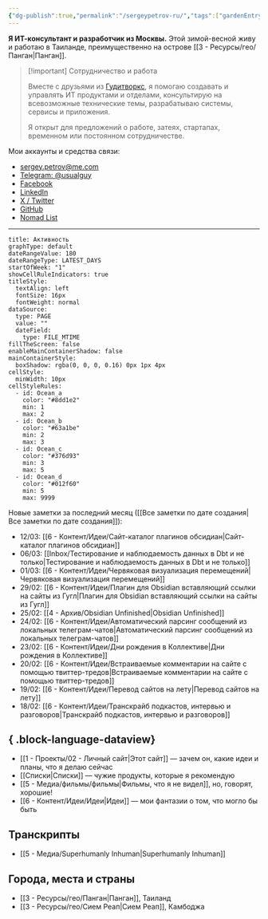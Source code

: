 ```yaml
---
{"dg-publish":true,"permalink":"/sergeypetrov-ru/","tags":["gardenEntry"],"created":"2023-10-23T04:50:50.950+07:00","updated":"2024-03-12T23:41:42.099+07:00"}
---
```


**Я ИТ-консультант и разработчик из Москвы.** Этой зимой-весной живу и работаю в Таиланде, преимущественно на острове [[3 - Ресурсы/гео/Панган\|Панган]].

> [!important] Сотрудничество и работа
> 
> Вместе с друзьями из [Гудитворкс](https://goodit.works), я помогаю создавать и управлять ИТ продуктами и отделами, консультирую на всевозможные технические темы, разрабатываю системы, сервисы и приложения. 
> 
> Я открыт для предложений о работе, затеях, стартапах, временном или постоянном сотрудничестве. 

Мои аккаунты и средства связи:
- [sergey.petrov@me.com](mailto:sergey.petrov@me.com)
- [Telegram: @usualguy](https://t.me/usualguy)
- [Facebook](https://facebook.com/neoromantic)
- [LinkedIn](https://linkedin.com/in/sspetrov)
- [X / Twitter](https://x.com/neoromantic) 
- [GitHub](https://github.com/neoromantic)
- [Nomad List](https://nomadlist.com/@neoromantic)
---
```contributionGraph
title: Активность
graphType: default
dateRangeValue: 180
dateRangeType: LATEST_DAYS
startOfWeek: "1"
showCellRuleIndicators: true
titleStyle:
  textAlign: left
  fontSize: 16px
  fontWeight: normal
dataSource:
  type: PAGE
  value: ""
  dateField:
    type: FILE_MTIME
fillTheScreen: false
enableMainContainerShadow: false
mainContainerStyle:
  boxShadow: rgba(0, 0, 0, 0.16) 0px 1px 4px
cellStyle:
  minWidth: 10px
cellStyleRules:
  - id: Ocean_a
    color: "#8dd1e2"
    min: 1
    max: 2
  - id: Ocean_b
    color: "#63a1be"
    min: 2
    max: 3
  - id: Ocean_c
    color: "#376d93"
    min: 3
    max: 5
  - id: Ocean_d
    color: "#012f60"
    min: 5
    max: 9999

```
Новые заметки за последний месяц ([[Все заметки по дате создания\|Все заметки по дате создания]]):
- 12/03: [[6 - Контент/Идеи/Сайт-каталог плагинов обсидиан\|Сайт-каталог плагинов обсидиан]]
- 06/03: [[Inbox/Тестирование и наблюдаемость данных в Dbt и не только\|Тестирование и наблюдаемость данных в Dbt и не только]]
- 01/03: [[6 - Контент/Идеи/Червяковая визуализация перемещений\|Червяковая визуализация перемещений]]
- 29/02: [[6 - Контент/Идеи/Плагин для Obsidian вставляющий ссылки на сайты из Гугл\|Плагин для Obsidian вставляющий ссылки на сайты из Гугл]]
- 25/02: [[4 - Архив/Obsidian Unfinished\|Obsidian Unfinished]]
- 24/02: [[6 - Контент/Идеи/Автоматический парсинг сообщений из локальных телеграм-чатов\|Автоматический парсинг сообщений из локальных телеграм-чатов]]
- 23/02: [[6 - Контент/Идеи/Дни рождения в Коллективе\|Дни рождения в Коллективе]]
- 20/02: [[6 - Контент/Идеи/Встраиваемые комментарии на сайте с помощью твиттер-тредов\|Встраиваемые комментарии на сайте с помощью твиттер-тредов]]
- 19/02: [[6 - Контент/Идеи/Перевод сайтов на лету\|Перевод сайтов на лету]]
- 18/02: [[6 - Контент/Идеи/Транскрайб подкастов, интервью и разговоров\|Транскрайб подкастов, интервью и разговоров]]

{ .block-language-dataview}
---
- [[1 - Проекты/02 - Личный сайт\|Этот сайт]] — зачем он, какие идеи и планы, что я делаю сейчас
- [[Списки\|Списки]] — чужие продукты, которые я рекомендую
- [[5 - Медиа/фильмы/фильмы\|Фильмы, что я не видел]], но, говорят, хорошие!
- [[6 - Контент/Идеи/Идеи\|Идеи]] — мои фантазии о том, что могло бы быть 
## Транскрипты
- [[5 - Медиа/Superhumanly Inhuman\|Superhumanly Inhuman]]
## Города, места и страны
- [[3 - Ресурсы/гео/Панган\|Панган]], Таиланд
- [[3 - Ресурсы/гео/Сием Реап\|Сием Реап]], Камбоджа
